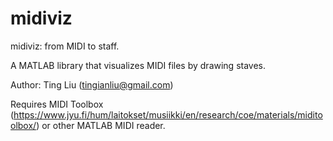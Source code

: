 # midiviz
midiviz: from MIDI to staff.

A MATLAB library that visualizes MIDI files by drawing staves.

Author: Ting Liu (tingianliu@gmail.com)

Requires MIDI Toolbox (https://www.jyu.fi/hum/laitokset/musiikki/en/research/coe/materials/miditoolbox/) or other MATLAB MIDI reader.